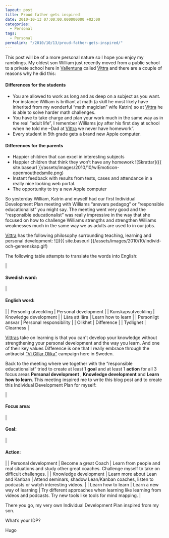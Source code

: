 ```yaml
---
layout: post
title: Proud father gets inspired
date: 2010-10-13 07:00:00.000000000 +02:00
categories:
  - Personal
tags:
  - Personal
permalink: "/2010/10/13/proud-father-gets-inspired/"
---
```


This post will be of a more personal nature so I hope you enjoy my ramblings. My oldest son William just recently moved from a public school to a private school here in [Vallentuna](http://en.wikipedia.org/wiki/Vallentuna "Vallentuna") called [Vittra](http://www.vittra.se/V%C3%A5raskolor/StockholmNorr/Vallentuna.aspx "Vittra") and there are a couple of reasons why he did this:

#### Differences for the students

- You are allowed to work as long and as deep on a subject as you want. For instance William is brilliant at math (a skill he most likely have inherited from my wonderful “math magician” wife Katrin) so at [Vittra](http://www.vittra.se/V%C3%A5raskolor/StockholmNorr/Vallentuna.aspx "Vittra") he is able to solve harder math challenges.
- You have to take charge and plan your work much in the same way as in the real “adult life”, I remember Williams joy after his first day at school when he told me –Dad at [Vittra](http://www.vittra.se/V%C3%A5raskolor/StockholmNorr/Vallentuna.aspx "Vittra") we never have homework”.
- Every student in 5th grade gets a brand new Apple computer.

#### Differences for the parents

- Happier children that can excel in interesting subjects
- Happier children that think they won’t have any homework ![Skrattar]({{ site.baseurl }}/assets/images/2010/10/wlEmoticon-openmouthedsmile.png)
- Instant feedback with results from tests, cases and attendance in a really nice looking web portal.
- The opportunity to try a new Apple computer

So yesterday William, Katrin and myself had our first Individual Development Plan meeting with Williams “ansvars pedagog” or “responsible educationalist” you might say. The meeting went very good and the “responsible educationalist” was really impressive in the way that she focused on how to challenge Williams strengths and strengthen Williams weaknesses much in the same way we as adults are used to in our jobs.

[Vittra](http://www.vittra.se/V%C3%A5raskolor/StockholmNorr/Vallentuna.aspx "Vittra") has the following philosophy surrounding teaching, learning and personal development: ![]({{ site.baseurl }}/assets/images/2010/10/individ-och-gemenskap.gif)

The following table attempts to translate the words into English:

|

#### Swedish word:

|

#### English word:

|
| Personlig utveckling | Personal development |
| Kunskapsutveckling | Knowledge development |
| Lära att lära | Learn how to learn |
| Personligt ansvar | Personal responsibility |
| Olikhet | Difference |
| Tydlighet | Clearness |

[Vittras](http://www.vittra.se/V%C3%A5raskolor/StockholmNorr/Vallentuna.aspx "Vittras") take on learning is that you can't develop your knowledge without strengthening your personal development and the way you learn. And one of their key values Difference is one that I really embrace through the antiracist [“Vi Gillar Olika”](http://www.facebook.com/vigillarolika "Vi Gillar Olika") campaign here in Sweden.

Back to the meeting where we together with the “responsible educationalist” tried to create at least 1 **goal** and at least 1 **action** for all 3 focus areas **Personal development** , **Knowledge development** and **Learn how to learn**. This meeting inspired me to write this blog post and to create this Individual Development Plan for myself:

|

#### Focus area:

|

#### Goal:

|

#### Action:

|
| Personal development | Become a great Coach | Learn from people and real situations and study other great coaches. Challenge myself to take on difficult challenges. |
| Knowledge development | Learn more about Lean and Kanban | Attend seminars, shadow Lean/Kanban coaches, listen to podcasts or watch interesting videos. |
| Learn how to learn | Learn a new way of learning | Try different approaches when learning like learning from videos and podcasts. Try new tools like tools for mind mapping. |

There you go, my very own Individual Development Plan inspired from my son.

What’s your IDP?

Hugo
